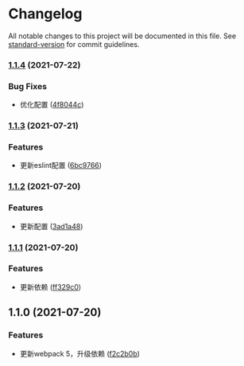 # Changelog

All notable changes to this project will be documented in this file. See [standard-version](https://github.com/conventional-changelog/standard-version) for commit guidelines.

### [1.1.4](https://github.com/zxj963577494/pine-basic-js/compare/v1.1.3...v1.1.4) (2021-07-22)


### Bug Fixes

* 优化配置 ([4f8044c](https://github.com/zxj963577494/pine-basic-js/commit/4f8044ce94224c543e39b36b76bbc7de0c4c9ff2))

### [1.1.3](https://github.com/zxj963577494/pine-basic-js/compare/v1.1.2...v1.1.3) (2021-07-21)


### Features

* 更新eslint配置 ([6bc9766](https://github.com/zxj963577494/pine-basic-js/commit/6bc9766876c0e0c3a976b21b27c9c127f46ae7b4))

### [1.1.2](https://github.com/zxj963577494/pine-basic-js/compare/v1.1.1...v1.1.2) (2021-07-20)


### Features

* 更新配置 ([3ad1a48](https://github.com/zxj963577494/pine-basic-js/commit/3ad1a48c0ba106a545abad6a130a94e95e91a801))

### [1.1.1](https://github.com/zxj963577494/pine-basic-js/compare/v1.1.0...v1.1.1) (2021-07-20)


### Features

* 更新依赖 ([ff329c0](https://github.com/zxj963577494/pine-basic-js/commit/ff329c0f61a1b3c599c2be781a689d366283aa0c))

## 1.1.0 (2021-07-20)


### Features

* 更新webpack 5，升级依赖 ([f2c2b0b](https://github.com/zxj963577494/pine-basic-js/commit/f2c2b0b2aa71d655a3ed2797e4b8288c0642a238))
